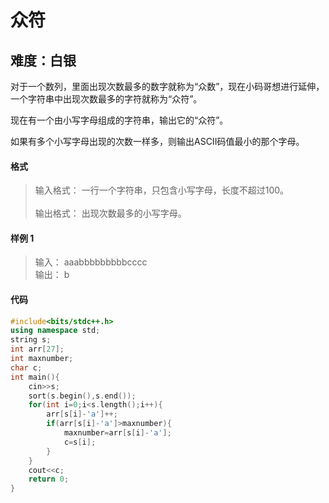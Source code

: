 # 众符
## 难度：白银
对于一个数列，里面出现次数最多的数字就称为“众数”，现在小码哥想进行延伸，一个字符串中出现次数最多的字符就称为“众符”。

现在有一个由小写字母组成的字符串，输出它的“众符”。

如果有多个小写字母出现的次数一样多，则输出ASCII码值最小的那个字母。

#### 格式
>输入格式：
一行一个字符串，只包含小写字母，长度不超过100。<br>
<br>输出格式：
出现次数最多的小写字母。

#### 样例 1
>输入：
aaabbbbbbbbbcccc<br>
输出：
b


#### 代码
```C++
#include<bits/stdc++.h> 
using namespace std;
string s;
int arr[27];
int maxnumber;
char c;
int main(){
    cin>>s;
    sort(s.begin(),s.end());
    for(int i=0;i<s.length();i++){
        arr[s[i]-'a']++;
        if(arr[s[i]-'a']>maxnumber){
            maxnumber=arr[s[i]-'a'];
            c=s[i];
        }
    }
    cout<<c;
    return 0;
}
```
